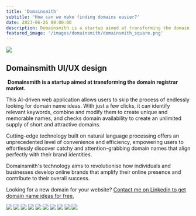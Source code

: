 ```yaml
---
title: 'Domainsmith'
subtitle: 'How can we make finding domains easier?'
date: 2023-06-26 00:00:00
description: Domainsmith is a startup aimed at transforming the domain registrar market.
featured_image: '/images/domainsmith/domainsmith_square.png'
---
```


<!-- <div><img src="/images/domainsmith/domainsmith_banner.png" class="banner"></div> -->

<div class="banner"><img src="/images/domainsmith/domainsmith_banner.png" class="banner_img"></div>

## Domainsmith UI/UX design
​
**Domainsmith is a startup aimed at transforming the domain registrar market.**

This AI-driven web application allows users to skip the process of endlessly looking for domain name ideas. With just a few clicks, it can identify relevant keywords, combine and modify them to create unique and memorable names, and checks domain availability to create an unlimited supply of short and attractive domains.

Cutting-edge technology built on natural language processing offers an unprecedented level of convenience and efficiency, empowering users to effortlessly discover catchy and attention-grabbing domain names that align perfectly with their brand identities.

Domainsmith's technology aims to revolutionise how individuals and businesses develop online brands that amplify their online presence and contribute to their overall success.

Looking for a new domain for your website? [Contact me on Linkedin to get domain name ideas for free.](https://www.linkedin.com/in/mkishi/)

<div class="gallery" data-columns="2">
	<img src="/images/domainsmith/domainsmith_1.png">
    <img src="/images/domainsmith/domainsmith_2.png">
    <img src="/images/domainsmith/domainsmith_3.png">
    <img src="/images/domainsmith/domainsmith_4.png">
    <img src="/images/domainsmith/domainsmith_5.png">
    <img src="/images/domainsmith/domainsmith_6.png">
    <img src="/images/domainsmith/domainsmith_7.png">
    <img src="/images/domainsmith/domainsmith_8.png">
    <img src="/images/domainsmith/domainsmith_9.png">
    <img src="/images/domainsmith/domainsmith_10.png">
</div>
